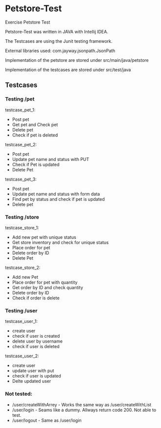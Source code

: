 # Petstore-Test
Exercise Petstore Test

Petstore-Test was written in JAVA with Intellij IDEA.

The Testcases are using the Junit testing framework.

External libraries used: com.jayway.jsonpath.JsonPath

Implementation of the petstore are stored under src/main/java/petstore

Implementation of the testcases are stored under src/test/java

## Testcases

### Testing /pet

testcase_pet_1:
* Post pet
* Get pet and Check pet
* Delete pet
* Check if pet is deleted
  
testcase_pet_2:
* Post pet
* Update pet name and status with PUT
* Check if Pet is updated
* Delete Pet
  
testcase_pet_3:
* Post pet
* Update pet name and status with form data
* Find pet by status and check if pet is updated
* Delete pet
  
### Testing /store

testcase_store_1:
* Add new pet with unique status
* Get store inventory and check for unique status
* Place order for pet
* Delete order by ID
* Delete Pet
    
    
testcase_store_2:
* Add new Pet
* Place order for pet with quantity
* Get order by ID and check quantity
* Delete order by ID
* Check if order is delete
  
### Testing /user
  
testcase_user_1:
* create user
* check if user is created
* delete user by username
* check if user is deleted
  
testcase_user_2:
* create user
* update user with put
* check if user is updated
* Delte updated user
  
  
### Not tested:
* /user/createWithArrey - Works the same way as /user/createWithList
* /user/login - Seams like a dummy. Allways return code 200. Not able to test.
* /user/logout - Same as /user/login
  

